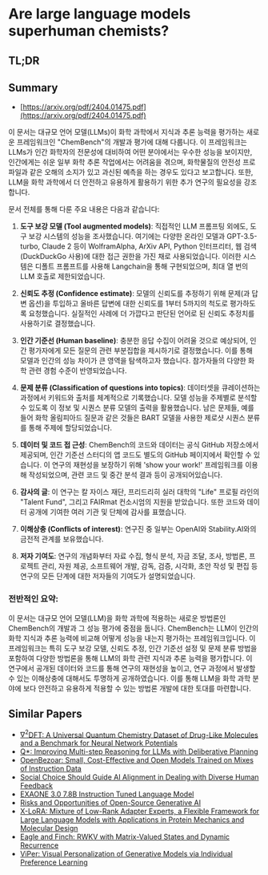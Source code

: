 # Are large language models superhuman chemists?
## TL;DR
## Summary
- [https://arxiv.org/pdf/2404.01475.pdf](https://arxiv.org/pdf/2404.01475.pdf)

이 문서는 대규모 언어 모델(LLMs)이 화학 과학에서 지식과 추론 능력을 평가하는 새로운 프레임워크인 "ChemBench"의 개발과 평가에 대해 다룹니다. 이 프레임워크는 LLMs가 인간 화학자의 전문성에 대비하여 어떤 분야에서는 우수한 성능을 보이지만, 인간에게는 쉬운 일부 화학 추론 작업에서는 어려움을 겪으며, 화학물질의 안전성 프로파일과 같은 오해의 소지가 있고 과신된 예측을 하는 경우도 있다고 보고합니다. 또한, LLM을 화학 과학에서 더 안전하고 유용하게 활용하기 위한 추가 연구의 필요성을 강조합니다.

문서 전체를 통해 다룬 주요 내용은 다음과 같습니다:

1. **도구 보강 모델 (Tool augmented models)**: 직접적인 LLM 프롬프팅 외에도, 도구 보강 시스템의 성능을 조사했습니다. 여기에는 다양한 온라인 모델과 GPT-3.5-turbo, Claude 2 등이 WolframAlpha, ArXiv API, Python 인터프리터, 웹 검색 (DuckDuckGo 사용)에 대한 접근 권한을 가진 채로 사용되었습니다. 이러한 시스템은 디폴트 프롬프트를 사용해 Langchain을 통해 구현되었으며, 최대 열 번의 LLM 호출로 제한되었습니다.

2. **신뢰도 추정 (Confidence estimate)**: 모델의 신뢰도를 추정하기 위해 문제(과 답변 옵션)을 투입하고 올바른 답변에 대한 신뢰도를 1부터 5까지의 척도로 평가하도록 요청했습니다. 실질적인 사례에 더 가깝다고 판단된 언어로 된 신뢰도 추정치를 사용하기로 결정했습니다.

3. **인간 기준선 (Human baseline)**: 충분한 응답 수집이 어려울 것으로 예상되어, 인간 평가자에게 모든 질문의 관련 부분집합을 제시하기로 결정했습니다. 이를 통해 모델과 인간의 성능 차이가 큰 영역을 탐색하고자 했습니다. 참가자들의 다양한 화학 관련 경험 수준이 반영되었습니다.

4. **문제 분류 (Classification of questions into topics)**: 데이터셋을 큐레이션하는 과정에서 키워드와 출처를 체계적으로 기록했습니다. 모델 성능을 주제별로 분석할 수 있도록 이 정보 및 시퀀스 분류 모델의 출력을 활용했습니다. 남은 문제들, 예를 들어 화학 올림피아드 질문과 같은 것들은 BART 모델을 사용한 제로샷 시퀀스 분류를 통해 주제에 할당되었습니다.

5. **데이터 및 코드 접 근성**: ChemBench의 코드와 데이터는 공식 GitHub 저장소에서 제공되며, 인간 기준선 스터디의 앱 코드도 별도의 GitHub 페이지에서 확인할 수 있습니다. 이 연구의 재현성을 보장하기 위해 'show your work!' 프레임워크를 이용해 작성되었으며, 관련 코드 및 중간 분석 결과 등이 공개되어있습니다.

6. **감사의 글**: 이 연구는 칼 자이스 재단, 프리드리히 실러 대학의 "Life" 프로필 라인의 "Talent Fund", 그리고 FAIRmat 컨소시엄의 지원을 받았습니다. 또한 코드와 데이터 공개에 기여한 여러 기관 및 단체에 감사를 표했습니다.

7. **이해상충 (Conflicts of interest)**: 연구진 중 일부는 OpenAI와 Stability.AI와의 금전적 관계를 보유했습니다.

8. **저자 기여도**: 연구의 개념화부터 자료 수집, 형식 분석, 자금 조달, 조사, 방법론, 프로젝트 관리, 자원 제공, 소프트웨어 개발, 감독, 검증, 시각화, 초안 작성 및 편집 등 연구의 모든 단계에 대한 저자들의 기여도가 설명되었습니다.

### 전반적인 요약:

이 문서는 대규모 언어 모델(LLM)을 화학 과학에 적용하는 새로운 방법론인 ChemBench의 개발과 그 성능 평가에 중점을 둡니다. ChemBench는 LLM이 인간의 화학 지식과 추론 능력에 비교해 어떻게 성능을 내는지 평가하는 프레임워크입니다. 이 프레임워크는 특히 도구 보강 모델, 신뢰도 추정, 인간 기준선 설정 및 문제 분류 방법을 포함하여 다양한 방법론을 통해 LLM의 화학 관련 지식과 추론 능력을 평가합니다. 이 연구에서 공개된 데이터와 코드를 통해 연구의 재현성을 높이고, 연구 과정에서 발생할 수 있는 이해상충에 대해서도 투명하게 공개하였습니다. 이를 통해 LLM을 화학 과학 분야에 보다 안전하고 유용하게 적용할 수 있는 방법론 개발에 대한 토대를 마련합니다.

## Similar Papers
- [$\nabla^2$DFT: A Universal Quantum Chemistry Dataset of Drug-Like Molecules and a Benchmark for Neural Network Potentials](2406.14347.md)
- [Q*: Improving Multi-step Reasoning for LLMs with Deliberative Planning](2406.14283.md)
- [OpenBezoar: Small, Cost-Effective and Open Models Trained on Mixes of Instruction Data](2404.12195.md)
- [Social Choice Should Guide AI Alignment in Dealing with Diverse Human Feedback](2404.10271.md)
- [EXAONE 3.0 7.8B Instruction Tuned Language Model](2408.03541.md)
- [Risks and Opportunities of Open-Source Generative AI](2405.08597.md)
- [X-LoRA: Mixture of Low-Rank Adapter Experts, a Flexible Framework for Large Language Models with Applications in Protein Mechanics and Molecular Design](2402.07148.md)
- [Eagle and Finch: RWKV with Matrix-Valued States and Dynamic Recurrence](2404.05892.md)
- [ViPer: Visual Personalization of Generative Models via Individual Preference Learning](2407.17365.md)
